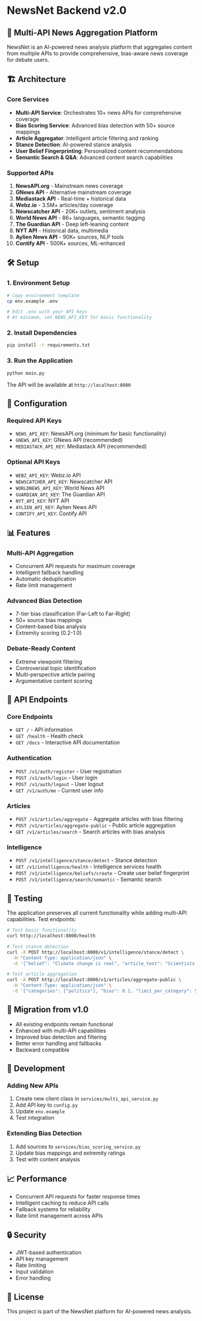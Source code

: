 # NewsNet Backend v2.0

## 🚀 Multi-API News Aggregation Platform

NewsNet is an AI-powered news analysis platform that aggregates content from multiple APIs to provide comprehensive, bias-aware news coverage for debate users.

## 🏗️ Architecture

### Core Services
- **Multi-API Service**: Orchestrates 10+ news APIs for comprehensive coverage
- **Bias Scoring Service**: Advanced bias detection with 50+ source mappings
- **Article Aggregator**: Intelligent article filtering and ranking
- **Stance Detection**: AI-powered stance analysis
- **User Belief Fingerprinting**: Personalized content recommendations
- **Semantic Search & Q&A**: Advanced content search capabilities

### Supported APIs
1. **NewsAPI.org** - Mainstream news coverage
2. **GNews API** - Alternative mainstream coverage
3. **Mediastack API** - Real-time + historical data
4. **Webz.io** - 3.5M+ articles/day coverage
5. **Newscatcher API** - 20K+ outlets, sentiment analysis
6. **World News API** - 86+ languages, semantic tagging
7. **The Guardian API** - Deep left-leaning content
8. **NYT API** - Historical data, multimedia
9. **Aylien News API** - 90K+ sources, NLP tools
10. **Contify API** - 500K+ sources, ML-enhanced

## 🛠️ Setup

### 1. Environment Setup
```bash
# Copy environment template
cp env.example .env

# Edit .env with your API keys
# At minimum, set NEWS_API_KEY for basic functionality
```

### 2. Install Dependencies
```bash
pip install -r requirements.txt
```

### 3. Run the Application
```bash
python main.py
```

The API will be available at `http://localhost:8000`

## 🔧 Configuration

### Required API Keys
- `NEWS_API_KEY`: NewsAPI.org (minimum for basic functionality)
- `GNEWS_API_KEY`: GNews API (recommended)
- `MEDIASTACK_API_KEY`: Mediastack API (recommended)

### Optional API Keys
- `WEBZ_API_KEY`: Webz.io API
- `NEWSCATCHER_API_KEY`: Newscatcher API
- `WORLDNEWS_API_KEY`: World News API
- `GUARDIAN_API_KEY`: The Guardian API
- `NYT_API_KEY`: NYT API
- `AYLIEN_API_KEY`: Aylien News API
- `CONTIFY_API_KEY`: Contify API

## 📊 Features

### Multi-API Aggregation
- Concurrent API requests for maximum coverage
- Intelligent fallback handling
- Automatic deduplication
- Rate limit management

### Advanced Bias Detection
- 7-tier bias classification (Far-Left to Far-Right)
- 50+ source bias mappings
- Content-based bias analysis
- Extremity scoring (0.2-1.0)

### Debate-Ready Content
- Extreme viewpoint filtering
- Controversial topic identification
- Multi-perspective article pairing
- Argumentative content scoring

## 🔌 API Endpoints

### Core Endpoints
- `GET /` - API information
- `GET /health` - Health check
- `GET /docs` - Interactive API documentation

### Authentication
- `POST /v1/auth/register` - User registration
- `POST /v1/auth/login` - User login
- `POST /v1/auth/logout` - User logout
- `GET /v1/auth/me` - Current user info

### Articles
- `POST /v1/articles/aggregate` - Aggregate articles with bias filtering
- `POST /v1/articles/aggregate-public` - Public article aggregation
- `GET /v1/articles/search` - Search articles with bias analysis

### Intelligence
- `POST /v1/intelligence/stance/detect` - Stance detection
- `GET /v1/intelligence/health` - Intelligence services health
- `POST /v1/intelligence/beliefs/create` - Create user belief fingerprint
- `POST /v1/intelligence/search/semantic` - Semantic search

## 🧪 Testing

The application preserves all current functionality while adding multi-API capabilities. Test endpoints:

```bash
# Test basic functionality
curl http://localhost:8000/health

# Test stance detection
curl -X POST http://localhost:8000/v1/intelligence/stance/detect \
  -H "Content-Type: application/json" \
  -d '{"belief": "Climate change is real", "article_text": "Scientists agree that climate change is happening."}'

# Test article aggregation
curl -X POST http://localhost:8000/v1/articles/aggregate-public \
  -H "Content-Type: application/json" \
  -d '{"categories": ["politics"], "bias": 0.1, "limit_per_category": 5}'
```

## 🔄 Migration from v1.0

- All existing endpoints remain functional
- Enhanced with multi-API capabilities
- Improved bias detection and filtering
- Better error handling and fallbacks
- Backward compatible

## 🚧 Development

### Adding New APIs
1. Create new client class in `services/multi_api_service.py`
2. Add API key to `config.py`
3. Update `env.example`
4. Test integration

### Extending Bias Detection
1. Add sources to `services/bias_scoring_service.py`
2. Update bias mappings and extremity ratings
3. Test with content analysis

## 📈 Performance

- Concurrent API requests for faster response times
- Intelligent caching to reduce API calls
- Fallback systems for reliability
- Rate limit management across APIs

## 🔒 Security

- JWT-based authentication
- API key management
- Rate limiting
- Input validation
- Error handling

## 📝 License

This project is part of the NewsNet platform for AI-powered news analysis. 